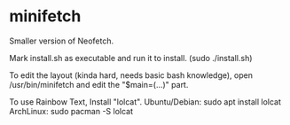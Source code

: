 # minifetch
Smaller version of Neofetch.

Mark install.sh as executable and run it to install. (sudo ./install.sh)

To edit the layout (kinda hard, needs basic bash knowledge), open /usr/bin/minifetch and edit the "$main=(...)" part.

To use Rainbow Text, Install "lolcat".
Ubuntu/Debian: sudo apt install lolcat
ArchLinux: sudo pacman -S lolcat

